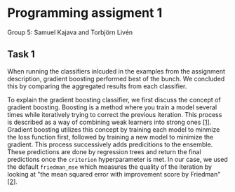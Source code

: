 # Programming assigment 1

Group 5: Samuel Kajava and Torbjörn Livén

## Task 1

When running the classifiers inlcuded in the examples from the assignment description, gradient boosting performed best of the bunch. We concluded this by comparing the aggregated results from each classifier.

To explain the gradient boosting classifier, we first discuss the concept of gradient boosting. Boosting is a method where you train a model several times while iteratively trying to correct the previous iteration. This process is described as a way of combining weak learners into strong ones [[1]](https://en.wikipedia.org/wiki/Boosting_(machine_learning)). Gradient boosting utilizes this concept by training each model to minmize the loss function first, followed by training a new model to minimize the gradient. This process successively adds predicitions to the ensemble. These predictions are done by regression trees and return the final predictions once the `criterion` hyperparameter is met. In our case, we used the default `friedman_mse` which measures the quality of the iteration by looking at "the mean squared error with improvement score by Friedman" [[2]](https://scikit-learn.org/stable/modules/generated/sklearn.ensemble.GradientBoostingClassifier.html).
